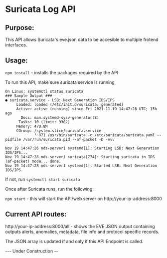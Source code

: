 # Suricata Log API
## Purpose:
This API allows Suricata's eve.json data to be accesible to multiple frotend interfaces.
## Usage: 
``` npm install ``` - installs the packages required by the API

To run this API, make sure suricata service is running

``` 
On Linux: systemctl status suricata
### Sample Output ###
● suricata.service - LSB: Next Generation IDS/IPS
     Loaded: loaded (/etc/init.d/suricata; generated)
     Active: active (running) since Fri 2021-11-19 14:47:28 UTC; 15h ago
       Docs: man:systemd-sysv-generator(8)
      Tasks: 10 (limit: 9302)
     Memory: 470.8M
     CGroup: /system.slice/suricata.service
             └─871 /usr/bin/suricata -c /etc/suricata/suricata.yaml --pidfile /var/run/suricata.pid --af-packet -D -vvv

Nov 19 14:47:26 nds-server1 systemd[1]: Starting LSB: Next Generation IDS/IPS...
Nov 19 14:47:28 nds-server1 suricata[774]: Starting suricata in IDS (af-packet) mode... done.
Nov 19 14:47:28 nds-server1 systemd[1]: Started LSB: Next Generation IDS/IPS.
```
If not, run ```systemctl start suricata```

Once after Suricata runs, run the following:

```npm start``` - this will start the API/web server on http://your-ip-address:8000 

## Current API routes:
http://your-ip-address:8000/all - shows the EVE JSON output containing outputs alerts, anomalies, metadata, file info and protocol specific records.

The JSON array is updated if and only if this API Endpoint is called.

--- Under Construction --
